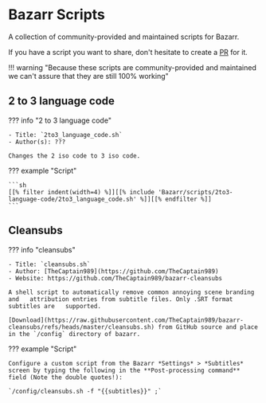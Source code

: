 # Bazarr Scripts

A collection of community-provided and maintained scripts for Bazarr.

If you have a script you want to share, don't hesitate to create a [PR](https://github.com/TRaSH-Guides/Guides/blob/master/CONTRIBUTING.md) for it.

!!! warning "Because these scripts are community-provided and maintained we can't assure that they are still 100% working"

## 2 to 3 language code

??? info "2 to 3 language code"

    - Title: `2to3_language_code.sh`
    - Author(s): ???

    Changes the 2 iso code to 3 iso code.

??? example "Script"

    ```sh
    [[% filter indent(width=4) %]][[% include 'Bazarr/scripts/2to3-language-code/2to3_language_code.sh' %]][[% endfilter %]]
    ```

## Cleansubs

??? info "cleansubs"

    - Title: `cleansubs.sh`
    - Author: [TheCaptain989](https://github.com/TheCaptain989)
    - Website: https://github.com/TheCaptain989/bazarr-cleansubs
    
    A shell script to automatically remove common annoying scene branding and   attribution entries from subtitle files. Only .SRT format subtitles are   supported.
    
    [Download](https://raw.githubusercontent.com/TheCaptain989/bazarr-cleansubs/refs/heads/master/cleansubs.sh) from GitHub source and place in the `/config` directory of bazarr.

??? example "Script"

    Configure a custom script from the Bazarr *Settings* > *Subtitles* screen by typing the following in the **Post-processing command** field (Note the double quotes!): 
    
    `/config/cleansubs.sh -f "{{subtitles}}" ;`
